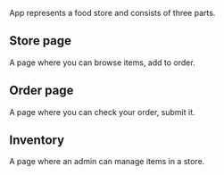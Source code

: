 App represents a food store and consists of three parts.

## Store page

A page where you can browse items, add to order.

## Order page

A page where you can check your order, submit it.

## Inventory

A page where an admin can manage items in a store.
